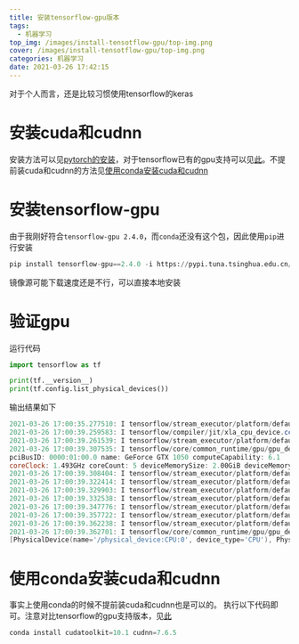 ```yaml
---
title: 安装tensorflow-gpu版本
tags:
  - 机器学习
top_img: /images/install-tensotflow-gpu/top-img.png
cover: /images/install-tensotflow-gpu/top-img.png
categories: 机器学习
date: 2021-03-26 17:42:15
---
```



对于个人而言，还是比较习惯使用tensorflow的keras
<!--more-->

# 安装cuda和cudnn
安装方法可以见[pytorch的安装](https://qianxu.run/2021/01/18/installpytorch/)，对于tensorflow已有的gpu支持可以见[此](https://tensorflow.google.cn/install/source_windows#gpu)。不提前装cuda和cudnn的方法见[使用conda安装cuda和cudnn](#使用conda安装cuda和cudnn)


# 安装tensorflow-gpu
由于我刚好符合`tensorflow-gpu 2.4.0`，而`conda`还没有这个包，因此使用`pip`进行安装

```python
pip install tensorflow-gpu==2.4.0 -i https://pypi.tuna.tsinghua.edu.cn/simple
```
镜像源可能下载速度还是不行，可以直接本地安装

# 验证gpu
运行代码
```python
import tensorflow as tf

print(tf.__version__)
print(tf.config.list_physical_devices())
```
输出结果如下
```powershell
2021-03-26 17:00:35.277510: I tensorflow/stream_executor/platform/default/dso_loader.cc:49] Successfully opened dynamic library cudart64_110.dll2.4.0
2021-03-26 17:00:39.259583: I tensorflow/compiler/jit/xla_cpu_device.cc:41] Not creating XLA devices, tf_xla_enable_xla_devices not set
2021-03-26 17:00:39.261539: I tensorflow/stream_executor/platform/default/dso_loader.cc:49] Successfully opened dynamic library nvcuda.dll      
2021-03-26 17:00:39.307535: I tensorflow/core/common_runtime/gpu/gpu_device.cc:1720] Found device 0 with properties: 
pciBusID: 0000:01:00.0 name: GeForce GTX 1050 computeCapability: 6.1
coreClock: 1.493GHz coreCount: 5 deviceMemorySize: 2.00GiB deviceMemoryBandwidth: 104.43GiB/s
2021-03-26 17:00:39.308404: I tensorflow/stream_executor/platform/default/dso_loader.cc:49] Successfully opened dynamic library cudart64_110.dll2021-03-26 17:00:39.322068: I tensorflow/stream_executor/platform/default/dso_loader.cc:49] Successfully opened dynamic library cublas64_11.dll 
2021-03-26 17:00:39.322414: I tensorflow/stream_executor/platform/default/dso_loader.cc:49] Successfully opened dynamic library cublasLt64_11.dll
2021-03-26 17:00:39.329903: I tensorflow/stream_executor/platform/default/dso_loader.cc:49] Successfully opened dynamic library cufft64_10.dll  
2021-03-26 17:00:39.332538: I tensorflow/stream_executor/platform/default/dso_loader.cc:49] Successfully opened dynamic library curand64_10.dll 
2021-03-26 17:00:39.347776: I tensorflow/stream_executor/platform/default/dso_loader.cc:49] Successfully opened dynamic library cusolver64_10.dll
2021-03-26 17:00:39.357722: I tensorflow/stream_executor/platform/default/dso_loader.cc:49] Successfully opened dynamic library cusparse64_11.dll
2021-03-26 17:00:39.362238: I tensorflow/stream_executor/platform/default/dso_loader.cc:49] Successfully opened dynamic library cudnn64_8.dll   
2021-03-26 17:00:39.362701: I tensorflow/core/common_runtime/gpu/gpu_device.cc:1862] Adding visible gpu devices: 0
[PhysicalDevice(name='/physical_device:CPU:0', device_type='CPU'), PhysicalDevice(name='/physical_device:GPU:0', device_type='GPU')]
```

# 使用conda安装cuda和cudnn 
事实上使用conda的时候不提前装cuda和cudnn也是可以的。
执行以下代码即可。注意对比tensorflow的gpu支持版本，见[此](https://tensorflow.google.cn/install/source_windows#gpu)
```python
conda install cudatoolkit=10.1 cudnn=7.6.5
```
